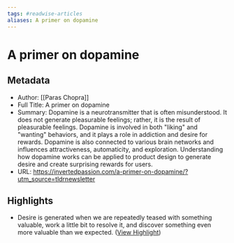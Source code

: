 ```yaml
---
tags: #readwise-articles
aliases: A primer on dopamine
---
```

# A primer on dopamine

## Metadata
- Author: [[Paras Chopra]]
- Full Title: A primer on dopamine
- Summary: Dopamine is a neurotransmitter that is often misunderstood. It does not generate pleasurable feelings; rather, it is the result of pleasurable feelings. Dopamine is involved in both "liking" and "wanting" behaviors, and it plays a role in addiction and desire for rewards. Dopamine is also connected to various brain networks and influences attractiveness, automaticity, and exploration. Understanding how dopamine works can be applied to product design to generate desire and create surprising rewards for users.
- URL: https://invertedpassion.com/a-primer-on-dopamine/?utm_source=tldrnewsletter

## Highlights
- Desire is generated when we are repeatedly teased with something valuable, work a little bit to resolve it, and discover something even more valuable than we expected. ([View Highlight](https://read.readwise.io/read/01hmvxfa3htjta2w4jm7v4xgyt))
